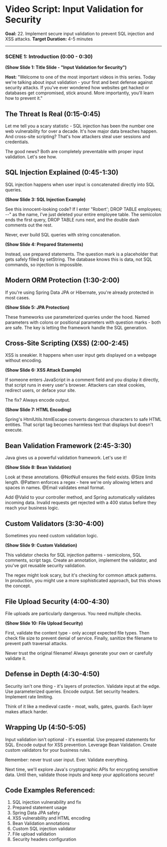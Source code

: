 # Video Script: Input Validation for Security

**Goal:** 22. Implement secure input validation to prevent SQL injection and XSS attacks.
**Target Duration:** 4-5 minutes

---

### SCENE 1: Introduction (0:00 - 0:30)

**(Show Slide 1: Title Slide - "Input Validation for Security")**

**Host:**
"Welcome to one of the most important videos in this series. Today we're talking about input validation - your first and best defense against security attacks. If you've ever wondered how websites get hacked or databases get compromised, stick around. More importantly, you'll learn how to prevent it."

## The Threat Is Real (0:15-0:45)

Let me tell you a scary statistic - SQL injection has been the number one web vulnerability for over a decade. It's how major data breaches happen. And cross-site scripting? That's how attackers steal user sessions and credentials.

The good news? Both are completely preventable with proper input validation. Let's see how.

## SQL Injection Explained (0:45-1:30)

SQL injection happens when user input is concatenated directly into SQL queries.

**(Show Slide 3: SQL Injection Example)**

See this innocent-looking code? If I enter "Robert'; DROP TABLE employees; --" as the name, I've just deleted your entire employee table. The semicolon ends the first query, DROP TABLE runs next, and the double dash comments out the rest.

Never, ever build SQL queries with string concatenation. 

**(Show Slide 4: Prepared Statements)**

Instead, use prepared statements. The question mark is a placeholder that gets safely filled by setString. The database knows this is data, not SQL commands, so injection is impossible.

## Modern ORM Protection (1:30-2:00)

If you're using Spring Data JPA or Hibernate, you're already protected in most cases.

**(Show Slide 5: JPA Protection)**

These frameworks use parameterized queries under the hood. Named parameters with colons or positional parameters with question marks - both are safe. The key is letting the framework handle the SQL generation.

## Cross-Site Scripting (XSS) (2:00-2:45)

XSS is sneakier. It happens when user input gets displayed on a webpage without encoding.

**(Show Slide 6: XSS Attack Example)**

If someone enters JavaScript in a comment field and you display it directly, that script runs in every user's browser. Attackers can steal cookies, redirect users, or deface your site.

The fix? Always encode output.

**(Show Slide 7: HTML Encoding)**

Spring's HtmlUtils.htmlEscape converts dangerous characters to safe HTML entities. That script tag becomes harmless text that displays but doesn't execute.

## Bean Validation Framework (2:45-3:30)

Java gives us a powerful validation framework. Let's use it!

**(Show Slide 8: Bean Validation)**

Look at these annotations. @NotNull ensures the field exists. @Size limits length. @Pattern enforces a regex - here we're only allowing letters and spaces in names. @Email validates email format.

Add @Valid to your controller method, and Spring automatically validates incoming data. Invalid requests get rejected with a 400 status before they reach your business logic.

## Custom Validators (3:30-4:00)

Sometimes you need custom validation logic.

**(Show Slide 9: Custom Validation)**

This validator checks for SQL injection patterns - semicolons, SQL comments, script tags. Create an annotation, implement the validator, and you've got reusable security validation.

The regex might look scary, but it's checking for common attack patterns. In production, you might use a more sophisticated approach, but this shows the concept.

## File Upload Security (4:00-4:30)

File uploads are particularly dangerous. You need multiple checks.

**(Show Slide 10: File Upload Security)**

First, validate the content type - only accept expected file types. Then check file size to prevent denial of service. Finally, sanitize the filename to prevent path traversal attacks.

Never trust the original filename! Always generate your own or carefully validate it.

## Defense in Depth (4:30-4:50)

Security isn't one thing - it's layers of protection. Validate input at the edge. Use parameterized queries. Encode output. Set security headers. Implement rate limiting.

Think of it like a medieval castle - moat, walls, gates, guards. Each layer makes attack harder.

## Wrapping Up (4:50-5:05)

Input validation isn't optional - it's essential. Use prepared statements for SQL. Encode output for XSS prevention. Leverage Bean Validation. Create custom validators for your business rules.

Remember: never trust user input. Ever. Validate everything.

Next time, we'll explore Java's cryptographic APIs for encrypting sensitive data. Until then, validate those inputs and keep your applications secure!

## Code Examples Referenced:

1. SQL injection vulnerability and fix
2. Prepared statement usage
3. Spring Data JPA safety
4. XSS vulnerability and HTML encoding
5. Bean Validation annotations
6. Custom SQL injection validator
7. File upload validation
8. Security headers configuration